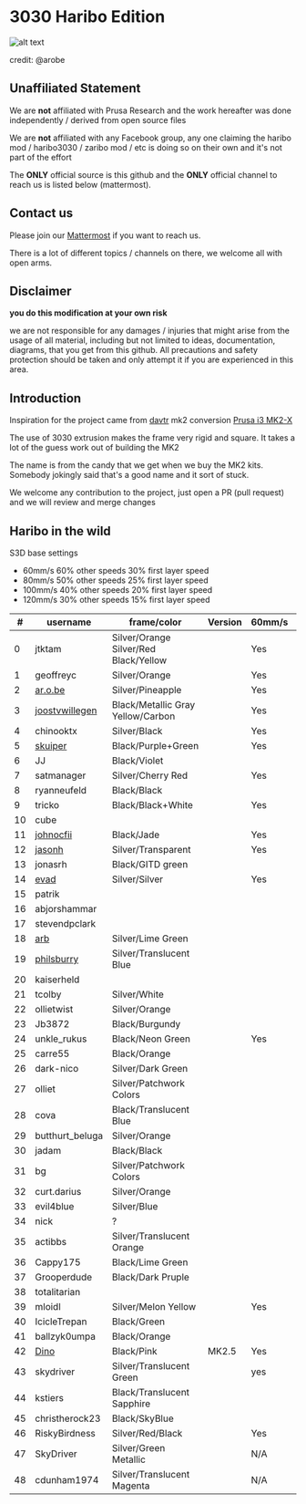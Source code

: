 # 3030 Haribo Edition

![alt text][teaser]

[teaser]: http://i.imgur.com/pz1YWP5.jpg "3030 Haribo Edition in Black"

credit: @arobe

## Unaffiliated Statement

We are **not** affiliated with Prusa Research and the work hereafter was done independently / derived from open source files

We are **not** affiliated with any Facebook group, any one claiming the haribo mod / haribo3030 / zaribo mod / etc is doing so on their own and it's not part of the effort

The **ONLY** official source is this github and the **ONLY** official channel to reach us is listed below (mattermost).  

## Contact us

Please join our [Mattermost](http://3dprinting.community) if you want to reach us.

There is a lot of different topics / channels on there, we welcome all with open arms.

## Disclaimer

**you do this modification at your own risk**

we are not responsible for any damages / injuries that might arise from the usage of all material, including but not limited to ideas, documentation, diagrams, that you get from this github.  All precautions and safety protection should be taken and only attempt it if you are experienced in this area.

## Introduction
Inspiration for the project came from [davtr](http://www.thingiverse.com/davtr/about) mk2 conversion [Prusa i3 MK2-X](http://www.thingiverse.com/thing:1692666)

The use of 3030 extrusion makes the frame very rigid and square.  It takes a lot of the guess work out of building the MK2

The name is from the candy that we get when we buy the MK2 kits.  Somebody jokingly said that's a good name and it sort of stuck.

We welcome any contribution to the project, just open a PR (pull request) and we will review and merge changes

## Haribo in the wild

S3D base settings

- 60mm/s 60% other speeds 30% first layer speed
- 80mm/s 50% other speeds 25% first layer speed
- 100mm/s 40% other speeds 20% first layer speed
- 120mm/s 30% other speeds 15% first layer speed

|\#|username|frame/color|Version|60mm/s|80mm/s|>100mm/s|
|-----|-----|-----|-----|-----|-----|-----|
|0|jtktam|Silver/Orange<br/>Silver/Red<br/>Black/Yellow||Yes|Yes|Yes|
|1|geoffreyc|Silver/Orange||Yes|Yes|Yes|
|2|[ar.o.be](http://imgur.com/a/lWbZ5)|Silver/Pineapple||Yes|Yes|Yes|
|3|[joostvwillegen](http://imgur.com/a/RYOfm)|Black/Metallic Gray<br/>Yellow/Carbon||Yes|Yes|Yes|
|4|chinooktx|Silver/Black||Yes|Yes|Yes|
|5|[skuiper](http://imgur.com/a/5j4W8)|Black/Purple+Green||Yes|Yes||
|6|JJ|Black/Violet|||||
|7|satmanager|Silver/Cherry Red||Yes|Yes||
|8|ryanneufeld|Black/Black|||||
|9|tricko|Black/Black+White||Yes|Yes|Yes|
|10|cube||||||
|11|[johnocfii](http://imgur.com/a/TPEzO)|Black/Jade||Yes|||
|12|[jasonh](http://imgur.com/a/vpMrx)|Silver/Transparent||Yes|Yes|Yes|
|13|jonasrh|Black/GITD green|||||
|14|[evad](http://imgur.com/a/PWNlf)|Silver/Silver||Yes|Yes|Yes|
|15|patrik||||||
|16|abjorshammar||||||
|17|stevendpclark||||||
|18|[arb](http://imgur.com/a/QF9FW)|Silver/Lime Green|||||
|19|[philsburry](http://imgur.com/a/lQyBh)|Silver/Translucent Blue|||||
|20|kaiserheld||||||
|21|tcolby|Silver/White|||||
|22|ollietwist|Silver/Orange|||||
|23|Jb3872|Black/Burgundy|||||
|24|unkle_rukus|Black/Neon Green||Yes|Yes|Yes|
|25|carre55|Black/Orange|||||
|26|dark-nico|Silver/Dark Green|||||
|27|olliet|Silver/Patchwork Colors|||||
|28|cova|Black/Translucent Blue|||||
|29|butthurt_beluga|Silver/Orange|||||
|30|jadam|Black/Black|||||
|31|bg|Silver/Patchwork Colors|||||
|32|curt.darius|Silver/Orange|||||
|33|evil4blue|Silver/Blue|||||
|34|nick|?|||||
|35|actibbs|Silver/Translucent Orange|||||
|36|Cappy175|Black/Lime Green|||||
|37|Grooperdude|Black/Dark Pruple|||||
|38|totalitarian||||||
|39|mloidl|Silver/Melon Yellow||Yes|Yes|Yes|
|40|IcicleTrepan|Black/Green|||||
|41|ballzyk0umpa|Black/Orange|||||
|42|[Dino](https://i.imgur.com/nfYLiFp.jpg)|Black/Pink|MK2.5|Yes|Yes|Yes|
|43|skydriver|Silver/Translucent Green||yes|yes|yes|
|44|kstiers|Black/Translucent Sapphire|||||
|45|christherock23|Black/SkyBlue||||
|46|RiskyBirdness|Silver/Red/Black||Yes|Yes|Yes|
|47|SkyDriver|Silver/Green Metallic||N/A|N/A|N/A|   
|48|cdunham1974|Silver/Translucent Magenta||N/A|N/A|N/A| 
